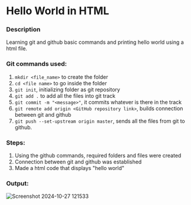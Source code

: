 # Hello World in HTML

### Description
Learning git and github basic commands and printing hello world using a html file.

### Git commands used:
1. `mkdir <file_name>` to create the folder
2. `cd <file name>` to go inside the folder
3. `git init`, initializing folder as git repository
5. `git add .` to add all the files into git track
6. `git commit -m "<message>"`, it commits whatever is there in the track
7. `git remote add origin <GitHub repository link>`, builds connection between git and github
8. `git push --set-upstream origin master`, sends all the files from git to github.

   
### Steps:
1. Using the github commands, required folders and files were created
2. Connection between git and github was established
3. Made a html code that displays "hello world"

### Output:
![Screenshot 2024-10-27 121533](https://github.com/user-attachments/assets/641a2323-ba2d-480d-a648-ea3db8fccde1)

